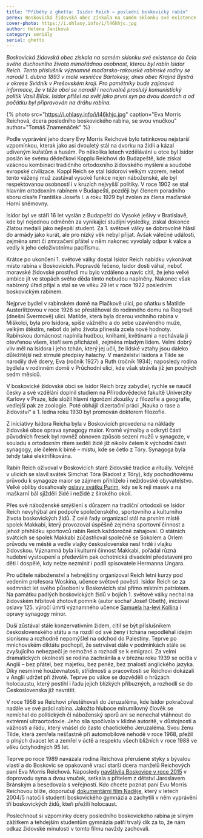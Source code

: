 ```yaml
---
title: "Příběhy z ghetta: Isidor Reich – poslední boskovický rabín"
perex: Boskovická židovská obec získala na samém sklonku své existence do čela svého duchovního života mimořádnou osobnost, kterou byl rabín Isidor Reich.
cover-photo: https://i.ohlasy.info/i/l46khjc.jpg
author: Helena Janíková
category: seriály
serial: ghetto
---
```


*Boskovická židovská obec získala na samém sklonku své existence do čela svého duchovního života mimořádnou osobnost, kterou byl rabín Isidor Reich. Tento příslušník významné maďarsko-rakouské rabínské rodiny se narodil 1. dubna 1893 v malé vesničce Bártokesy, dnes obec Krajná Bystrá v okrese Svidník v Prešovském kraji. Pro pamětníky bude zajímavá informace, že v téže obci se narodil i nechvalně proslulý komunistický politik Vasil Biľak. Isidor přišel na svět jako první syn po dvou dcerách a od počátku byl připravován na dráhu rabína.*

{% photo src="https://i.ohlasy.info/i/l46khjc.jpg" caption="Eva Morris Reichová, dcera posledního boskovického rabína, se svou vnučkou" author="Tomáš Znamenáček" %}

Podle vyprávění jeho dcery Evy Morris Reichové bylo tatínkovou nejstarší vzpomínkou, kterak jako asi dvouletý stál na dvorku na židli a kázal udiveným kuřatům a husám. Po několika letech vzdělávání u otce byl Isidor poslán ke svému dědečkovi Kopplu Reichovi do Budapeště, kde získal vzácnou kombinaci tradičního ortodoxního židovského myšlení a soudobé evropské civilizace. Koppl Reich se stal Isidorovi velkým vzorem, neboť tento vážený muž zastával vysoké funkce nejen náboženské, ale byl respektovanou osobností i v kruzích nejvyšší politiky. V roce 1902 se stal hlavním ortodoxním rabínem v Budapešti, později byl členem poradního sboru císaře Františka Josefa I. a roku 1929 byl zvolen za člena maďarské Horní sněmovny.

Isidor byl ve stáří 16 let vyslán z Budapešti do Vysoké ješivy v Bratislavě, kde byl nejednou odměněn za vynikající studijní výsledky, získal dokonce Zlatou medaili jako nejlepší student. Za 1. světové války se dobrovolně hlásil do armády jako kurát, ale pro nízký věk nebyl přijat. Avšak válečné události, zejména smrt či zmrzačení přátel v něm nakonec vyvolaly odpor k válce a vedly k jeho celoživotnímu pacifismu. 

Krátce po ukončení 1. světové války dostal Isidor Reich nabídku vykonávat místo rabína v Boskovicích. Popravdě řečeno, Isidor dosti váhal, neboť moravské židovské prostředí mu bylo vzdáleno a navíc cítil, že jeho velké ambice jít ve stopách svého děda tímto nebudou naplněny. Nakonec však nabízený úřad přijal a stal se ve věku 29 let v roce 1922 posledním boskovickým rabínem. 

Nejprve bydlel v rabínském domě na Plačkově ulici, po sňatku s Matilde Austerlitzovou v roce 1926 se přestěhoval do rodinného domu na Riegrově (dnešní Švermově) ulici. Matilde, která byla dcerou vrchního rabína v Miškolci, byla pro Isidora, spíše vážného a do sebe uzavřeného muže, velkým štěstím, neboť do jeho života přinesla zcela nové hodnoty. Rabínskou domácnost naplnila hudbou, knihami, květinami a nechávala ji otevřenou všem, kteří sem přicházeli, zejména mladým lidem. Velmi dobrý vliv měl na Isidora i jeho tchán, který jej učil, že lidské vztahy jsou daleko důležitější než strnulé předpisy halachy. V manželství Isidora a Tilde se narodily dvě dcery, Eva (ročník 1927) a Ruth (ročník 1934); naposledy rodina bydlela v rodinném domě v Průchodní ulici, kde však strávila již jen pouhých sedm měsíců.

V boskovické židovské obci se Isidor Reich brzy zabydlel, rychle se naučil česky a své vzdělání doplnil studiem na Přírodovědecké fakultě Univerzity Karlovy v Praze, kde složil hlavní rigorózní zkoušky z filozofie a geografie, vedlejší pak ze zoologie. Poté obhájil dizertační práci „Nauka o rase a židovství“ a 1. ledna roku 1930 byl promován doktorem filozofie.

Z iniciativy Isidora Reicha byla v Boskovicích provedena na náklady židovské obce oprava synagogy maior. Kromě výmalby a odkrytí části původních fresek byl rovněž obnoven způsob sezení mužů v synagoze, v souladu s ortodoxním ritem seděli židé již nikoliv čelem k východní části synagogy, ale čelem k bimě – místu, kde se četlo z Tóry. Synagoga byla tehdy také elektrifikována.

Rabín Reich oživoval v Boskovicích staré židovské tradice a rituály. Veřejně v ulicích se slavil svátek Simchat Tóra (Radost z Tóry), kdy pochodňovému průvodu k synagoze maior se zájmem přihlíželo i nežidovské obyvatelstvo. Velké obliby dosahovaly [oslavy svátku Purim](http://www.ohlasy.info/clanky/2018/03/purim.html), kdy se k reji masek a na maškarní bál sjížděli židé i nežidé z širokého okolí.

Přes své náboženské smýšlení s důrazem na tradiční ortodoxii se Isidor Reich nevyhýbal ani podpoře společenského, sportovního a kulturního života boskovických židů. Z celé řady organizací stál na prvním místě spolek Makkabi, který provozoval úspěšně zejména sportovní činnost a jehož přehlídku sportovců rabín Reich každoročně zahajoval. O státních svátcích se spolek Makkabi zúčastňoval společně se Sokolem a Orlem průvodu ve městě a vedle vlajky československé nesl hrdě i vlajku židovskou. Významná byla i kulturní činnost Makkabi, pořádal různá hudební vystoupení a především pak ochotnická divadelní představení pro děti i dospělé, kdy nelze nezmínit i podíl spisovatele Hermanna Ungara.

Pro učitele náboženství a hebrejštiny organizoval Reich letní kurzy pod vedením profesora Woskina, učence světové pověsti. Isidor Reich se za sedmnáct let svého působení v Boskovicích stal přímo místním patriotem. Na památku padlých boskovických židů v bojích 1. světové války nechal na židovském hřbitově zhotovit pomník (autor sochař Josef Obeth), inicioval oslavy 125. výročí úmrtí významného učence [Samuela ha-levi Kollina](http://www.ohlasy.info/clanky/2016/08/machcit-ha-sekel.html) i opravy synagogy minor. 

Duší zůstával stále konzervativním židem, cítil se být příslušníkem československého státu a na rozdíl od své ženy i tchána nepodléhal idejím sionismu a rozhodně nepomýšlel na odchod do Palestiny. Teprve po mnichovském diktátu pochopil, že setrvávat dále v podmínkách stále se zvyšujícího nebezpečí je nemožné a rozhodl se k emigraci. Za velmi dramatických okolností se rodina zachránila a v březnu roku 1939 se ocitla v Anglii – bez přátel, bez majetku, bez peněz, bez znalostí anglického jazyka. Díky nesmírné houževnatosti, střídmosti a pracovitosti se Reichovi dokázali v Anglii udržet při životě. Teprve po válce se dozvěděli o hrůzách holocaustu, který postihl i řadu jejich blízkých příbuzných, a rozhodli se do Československa již nevrátit.

V roce 1958 se Reichovi přestěhovali do Jeruzaléma, kde Isidor pokračoval nadále ve své práci rabína. Jakožto hluboce mírumilovný člověk se nemíchal do politických či náboženský sporů ani se nenechal vtáhnout do extrémní ultraortodoxie. Jeho síla spočívala v klidné autoritě, v důstojnosti a vážnosti a řádu, který vnášel do často chaotického Jeruzaléma. Svou ženu Tilde, která zemřela nešťastně při automobilové nehodě v roce 1968, přežil o plných dvacet let a zemřel v úctě a respektu všech bližních v roce 1988 ve věku úctyhodných 95 let. 

Teprve po roce 1989 navázala rodina Reichova přerušené styky s bývalou vlastí a do Boskovic se opakovaně vrací starší dcera manželů Reichových paní Eva Morris Reichová. Naposledy [navštívila Boskovice v roce 2015](http://www.ohlasy.info/clanky/2015/09/navsteva-evy-morris.html) v doprovodu syna a dvou vnuček, setkala s přítelem z dětství Jaroslavem Bránským a besedovala s veřejností. Kdo chcete poznat paní Evu Morris Reichovou blíže, doporučuji [dokumentární film Naděje](https://vimeo.com/138508742), který v letech 2004/5 natočili studenti boskovického gymnázia a zachytili v něm vyprávění tří boskovických židů, kteří přežili holocaust. 

Poslechnout si vzpomínky dcery posledního boskovického rabína je silným zážitkem a tehdejším studentům gymnázia patří trvalý dík za to, že nám odkaz židovské minulosti v tomto filmu navždy zachovali.
